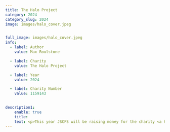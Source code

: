 ```yaml
---
title: The Halo Project
category: 2024
category_slug: 2024
image: images/halo_cover.jpeg


full_image: images/halo_cover.jpeg
info:
  - label: Author
    value: Max Roulstone

  - label: Charity
    value: The Halo Project

  - label: Year
    value: 2024

  - label: Charity Number
    value: 1159143

    
description1:
    enable: true
    title: 
    text: <p>This year JSCFS will be raising money for the charity <a href="https://haloproject.org.uk/">The Halo Project, an award-winning, specialist Black and minoritised community national charity, whose vision is to eliminate forced marriage, honour-based abuse and female genital mutilation within society. To change attitudes and beliefs for future generations, to break the cycle of abuse and to empower victims and survivors to make their own choices.</p><p>We believe the work The Halo Project does is incredibly important and we hope to be successful in raising vital funds for the cause as well as providing exposure and support for the outstanding work they complete.</p><p>If you can, please donate <a href="https://www.justgiving.com/page/jscfs2024">here</a>.
---
```


[def]: https://haloproject.org.uk/